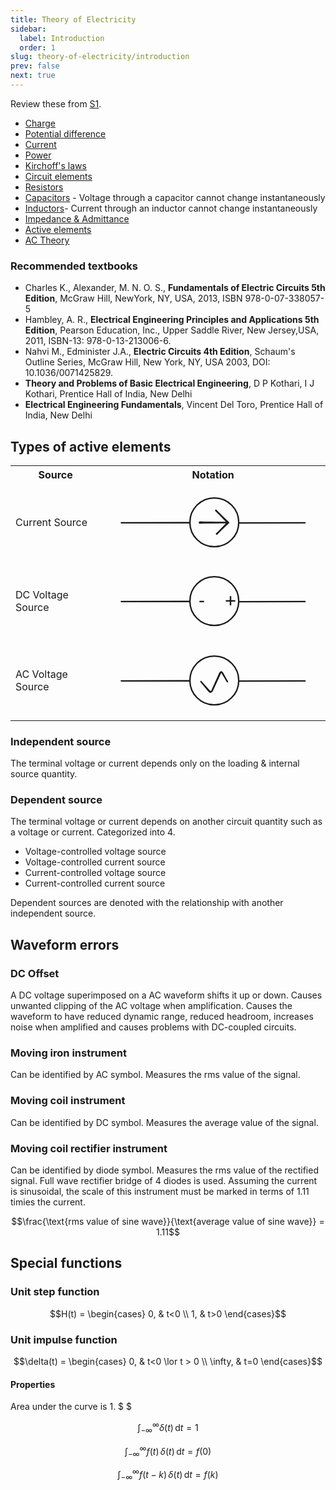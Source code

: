 ```yaml
---
title: Theory of Electricity
sidebar:
  label: Introduction
  order: 1
slug: theory-of-electricity/introduction
prev: false
next: true
---
```


Review these from [S1](https://s1.sahithyan.dev).

- [Charge](https://s1.sahithyan.dev/electrical-fundamentals/basics/introduction#charge)
- [Potential difference](https://s1.sahithyan.dev/electrical-fundamentals/basics/introduction#voltage)
- [Current](https://s1.sahithyan.dev/electrical-fundamentals/basics/introduction#current)
- [Power](https://s1.sahithyan.dev/electrical-fundamentals/basics/introduction#power)
- [Kirchoff's laws](https://s1.sahithyan.dev/electrical-fundamentals/basics/kirchoff-laws/)
- [Circuit elements](https://s1.sahithyan.dev/electrical-fundamentals/basics/circuit-elements/)
- [Resistors](https://s1.sahithyan.dev/electrical-fundamentals/basics/resistors/)
- [Capacitors](https://s1.sahithyan.dev/electrical-fundamentals/basics/capacitors/) -
  Voltage through a capacitor cannot change instantaneously
- [Inductors](https://s1.sahithyan.dev/electrical-fundamentals/basics/inductors/)-
  Current through an inductor cannot change instantaneously
- [Impedance & Admittance](https://s1.sahithyan.dev/electrical-fundamentals/basics/impedance-and-admittance/)
- [Active elements](https://s1.sahithyan.dev/electrical-fundamentals/basics/circuit-elements/#active)
- [AC Theory](https://s1.sahithyan.dev/electrical-fundamentals/basics/ac-theory)

### Recommended textbooks

- Charles K., Alexander, M. N. O. S., **Fundamentals of Electric Circuits 5th
  Edition**, McGraw Hill, NewYork, NY, USA, 2013, ISBN 978-0-07-338057-5
- Hambley, A. R., **Electrical Engineering Principles and Applications 5th
  Edition**, Pearson Education, Inc., Upper Saddle River, New Jersey,USA, 2011,
  ISBN-13: 978-0-13-213006-6.
- Nahvi M., Edminister J.A., **Electric Circuits 4th Edition**, Schaum's Outline
  Series, McGraw Hill, New York, NY, USA 2003, DOI: 10.1036/0071425829.
- **Theory and Problems of Basic Electrical Engineering**, D P Kothari, I J
  Kothari, Prentice Hall of India, New Delhi
- **Electrical Engineering Fundamentals**, Vincent Del Toro, Prentice Hall of
  India, New Delhi

## Types of active elements

<table>
	<tr>
		<th>Source</th>
		<th>Notation</th>
	</tr>
	<tr>
		<td>Current Source</td>
		<td>
			<svg direction="ltr" width="400" height="140"
				viewBox="647.0029231835972 342.2184717483765 506.43682673825356 181.56305650324714" stroke-linecap="round"
				stroke-linejoin="round" data-color-mode="light" class="tl-container tl-theme__force-sRGB tl-theme__light">
				<g transform="matrix(1, 0, 0, 1, 844.6487, 374.017)">
					<path
						d="M0,58.9829850495478 a58.9829850495478,58.9829850495478,0,1,1,117.9659700990956,0a58.9829850495478,58.9829850495478,0,1,1,-117.9659700990956,0 "
						stroke="currentColor" stroke-width="3.5" fill="none" />
				</g>
				<g transform="matrix(1, 0, 0, 1, 521.4899, 434)">
					<path d="M 157.513,0 L164.513,0 L 319.9781,0 M 157.513,0 L164.513,-0.003 L 321.0799,-0.0692 "
						stroke="currentColor" stroke-width="3.5" fill="none" transform="scale(1)" />
				</g>
				<g transform="matrix(1, 0, 0, 1, 962.6132, 434.4785)">
					<path d="M 0,0 L7,0 L 158.8265,0 M 0,0 L7,-0.0154 L 159.9609,-0.3518 " stroke="currentColor"
						stroke-width="3.5" fill="none" transform="scale(1)" />
				</g>
				<g transform="matrix(1, 0, 0, 1, 850.8547, 433.5822)">
					<path
						d="M21.1677,-2.1416 Q24.7,-2.0393 28.504,-1.9652 T36.9271,-1.8373 46.573,-1.7445 56.6264,-1.6773 66.2722,-1.6285 74.6953,-1.5932 81.0806,-1.5676 84.6129,-1.6186 85.8322,-1.6365 86.3407,-1.4651 86.7679,-1.1404 87.069,-0.6963 87.2125,-0.1792 87.1834,0.3566 86.9848,0.8551 86.6374,1.264 86.1776,1.5406 85.6535,1.6559 85.1201,1.5978 84.6331,1.3725 84.2436,1.0034 83.9923,0.5293 83.9055,-0.0002 83.9924,-0.5298 84.2439,-1.0038 84.6335,-1.3728 85.1205,-1.598 85.654,-1.6559 86.178,-1.5404 86.6377,-1.2637 86.985,-0.8546 87.1835,-0.3561 87.2125,0.1797 87.0688,0.6967 86.7675,1.1408 86.3402,1.4654 85.8317,1.6366 85.5636,1.6805 84.6129,1.6186 81.0806,1.5676 74.6953,1.5932 66.2722,1.6285 56.6264,1.6773 46.573,1.7445 36.9271,1.8373 28.504,1.9652 21.1677,2.1416 17.2061,2.1585 16.4127,1.8299 15.8055,1.2226 15.4769,0.4293 15.477,-0.4295 15.8057,-1.2228 16.4129,-1.83 17.2063,-2.1585 17.6356,-2.2439 21.1677,-2.1416 Z"
						stroke-width="1" stroke="currentColor" fill="currentColor" transform="scale(1)" />
				</g>
				<g transform="matrix(1, 0, 0, 1, 936.9059, 433.7452)">
					<path
						d="M-4.6089,-1.705 Q-7.7035,-4.9243 -9.646,-6.9573 T-13.7188,-11.1861 -17.9884,-15.5689 -22.0982,-19.7607 -25.7074,-23.4008 -28.8784,-26.5438 -30.5681,-28.2707 -30.8048,-28.7479 -30.8767,-29.2757 -30.7763,-29.7988 -30.5141,-30.2625 -30.1176,-30.6182 -29.6283,-30.8287 -29.0974,-30.8719 -28.5804,-30.7433 -28.1317,-30.4564 -27.798,-30.0411 -27.6143,-29.5411 -27.6,-29.0086 -27.7564,-28.4995 -28.0672,-28.0669 -28.4999,-27.7562 -29.0091,-27.5999 -29.5416,-27.6144 -30.0416,-27.7982 -30.4567,-28.132 -30.7435,-28.5809 -30.8719,-29.0979 -30.8286,-29.6288 -30.618,-30.118 -30.2621,-30.5144 -29.7984,-30.7765 -29.2752,-30.8767 -28.7474,-30.8047 -28.2703,-30.5679 -28.0513,-30.4105 -26.5438,-28.8784 -23.4008,-25.7074 -19.7607,-22.0982 -15.5689,-17.9884 -11.1861,-13.7188 -6.9573,-9.646 -1.705,-4.6089 1.7465,-1.1669 2.0601,-0.4097 2.0601,0.4098 1.7464,1.167 1.1669,1.7465 0.4096,2.0601 -0.4099,2.0601 -1.1671,1.7464 -1.5144,1.5143 -4.6089,-1.705 Z"
						stroke-width="1" stroke="currentColor" fill="currentColor" transform="scale(1)" />
				</g>
				<g transform="matrix(1, 0, 0, 1, 936.3899, 434.0892)">
					<path
						d="M-1.4301,4.3341 Q-4.3746,7.1538 -6.2345,8.9232 T-10.1019,12.6346 -14.108,16.5275 -17.9384,20.2759 -21.2498,23.5826 -24.0973,26.4994 -25.692,28.0698 -26.1859,28.3147 -26.7322,28.3892 -27.2736,28.2852 -27.7535,28.0139 -28.1216,27.6035 -28.3394,27.0971 -28.3842,26.5476 -28.2511,26.0126 -27.9541,25.5481 -27.5244,25.2027 -27.0069,25.0127 -26.4557,24.9978 -25.9287,25.1597 -25.481,25.4814 -25.1595,25.9292 -24.9977,26.4562 -25.0128,27.0074 -25.203,27.5248 -25.5484,27.9544 -26.013,28.2513 -26.5481,28.3842 -27.0976,28.3393 -27.6039,28.1213 -28.0142,27.7531 -28.2854,27.2731 -28.3892,26.7316 -28.3146,26.1854 -28.0695,25.6916 -27.9066,25.4649 -26.4994,24.0973 -23.5826,21.2498 -20.2759,17.9384 -16.5275,14.108 -12.6346,10.1019 -8.9232,6.2345 -4.3341,1.4301 -1.1669,-1.7465 -0.4097,-2.0601 0.4098,-2.0601 1.167,-1.7464 1.7465,-1.1669 2.0601,-0.4096 2.0601,0.4099 1.7464,1.1671 1.5143,1.5144 -1.4301,4.3341 Z"
						stroke-width="1" stroke="currentColor" fill="currentColor" transform="scale(1)" />
				</g>
			</svg>
		</td>
	</tr>
	<tr>
		<td>DC Voltage Source</td>
		<td>
			<svg direction="ltr" width="400" height="140"
				viewBox="647.0029231835972 342.2184717483765 506.43682673825356 181.56305650324714" stroke-linecap="round"
				stroke-linejoin="round" data-color-mode="light" class="tl-container tl-theme__force-sRGB tl-theme__light">
				<g transform="matrix(1, 0, 0, 1, 844.6487, 374.017)">
					<path
						d="M0,58.9829850495478 a58.9829850495478,58.9829850495478,0,1,1,117.9659700990956,0a58.9829850495478,58.9829850495478,0,1,1,-117.9659700990956,0 "
						stroke="currentColor" stroke-width="3.5" fill="none" />
				</g>
				<g transform="matrix(1, 0, 0, 1, 521.4899, 434)">
					<path d="M 157.513,0 L164.513,0 L 319.9781,0 M 157.513,0 L164.513,-0.003 L 321.0799,-0.0692 "
						stroke="currentColor" stroke-width="3.5" fill="none" transform="scale(1)" />
				</g>
				<g transform="matrix(1, 0, 0, 1, 962.6132, 434.4785)">
					<path d="M 0,0 L7,0 L 158.8265,0 M 0,0 L7,-0.0154 L 159.9609,-0.3518 " stroke="currentColor"
						stroke-width="3.5" fill="none" transform="scale(1)" />
				</g>
				<g transform="matrix(1, 0, 0, 1, 929.447, 401.9562)"><text font-size="44" font-family="'tldraw_mono', monospace"
						font-style="normal" font-weight="normal" dominant-baseline="mathematical" alignment-baseline="mathematical"
						stroke="rgb(249, 250, 251)" stroke-width="2" fill="rgb(249, 250, 251)">
						<tspan alignment-baseline="mathematical" x="0" y="22.699996948242188" unicode-bidi="plaintext">+</tspan>
					</text><text font-size="44" font-family="'tldraw_mono', monospace" font-style="normal" font-weight="normal"
						dominant-baseline="mathematical" alignment-baseline="mathematical" fill="currentColor">
						<tspan alignment-baseline="mathematical" x="0" y="22.699996948242188" unicode-bidi="plaintext">+</tspan>
					</text></g>
				<g transform="matrix(1, 0, 0, 1, 860, 402.8821)"><text font-size="44" font-family="'tldraw_mono', monospace"
						font-style="normal" font-weight="normal" dominant-baseline="mathematical" alignment-baseline="mathematical"
						stroke="rgb(249, 250, 251)" stroke-width="2" fill="rgb(249, 250, 251)">
						<tspan alignment-baseline="mathematical" x="0" y="22.699996948242188" unicode-bidi="plaintext">-</tspan>
					</text><text font-size="44" font-family="'tldraw_mono', monospace" font-style="normal" font-weight="normal"
						dominant-baseline="mathematical" alignment-baseline="mathematical" fill="currentColor">
						<tspan alignment-baseline="mathematical" x="0" y="22.699996948242188" unicode-bidi="plaintext">-</tspan>
					</text></g>
			</svg>
		</td>
	</tr>
	<tr>
		<td>AC Voltage Source</td>
		<td>
			<svg direction="ltr" width="400" height="140"
				viewBox="647.0029231835972 342.2184717483765 506.43682673825356 181.56305650324714" stroke-linecap="round"
				stroke-linejoin="round" data-color-mode="light" class="tl-container tl-theme__force-sRGB tl-theme__light">
				<defs />
				<g transform="matrix(1, 0, 0, 1, 844.6487, 374.017)">
					<path
						d="M0,58.9829850495478 a58.9829850495478,58.9829850495478,0,1,1,117.9659700990956,0a58.9829850495478,58.9829850495478,0,1,1,-117.9659700990956,0 "
						stroke="currentColor" stroke-width="3.5" fill="none" />
				</g>
				<g transform="matrix(1, 0, 0, 1, 521.4899, 434)">
					<path d="M 157.513,0 L164.513,0 L 319.9781,0 M 157.513,0 L164.513,-0.003 L 321.0799,-0.0692 "
						stroke="currentColor" stroke-width="3.5" fill="none" transform="scale(1)" />
				</g>
				<g transform="matrix(1, 0, 0, 1, 962.6132, 434.4785)">
					<path d="M 0,0 L7,0 L 158.8265,0 M 0,0 L7,-0.0154 L 159.9609,-0.3518 " stroke="currentColor"
						stroke-width="3.5" fill="none" transform="scale(1)" />
				</g>
				<g transform="matrix(1, 0, 0, 1, 871.4334, 435.757)">
					<path
						d="M 0,0 L4.6727,5.2121 L 19.9204,22.2203 Q 24.5931,27.4324 27.5163,21.072 L 46.2631,-19.7185 Q 49.1862,-26.0789 52.5571,-19.944 L 63.5155,0 M 0,0 L4.4568,5.3979 L 19.1283,23.1674 Q 23.5851,28.5653 26.4458,22.1765 L 45.218,-19.7479 Q 48.0786,-26.1366 51.6893,-20.1397 L 63.8899,0.124 "
						stroke="currentColor" stroke-width="3.5" fill="none" transform="scale(1)" />
				</g>
			</svg>
		</td>
	</tr>
</table>

### Independent source

The terminal voltage or current depends only on the loading & internal source
quantity.

### Dependent source

The terminal voltage or current depends on another circuit quantity such as a
voltage or current. Categorized into 4.

- Voltage-controlled voltage source
- Voltage-controlled current source
- Current-controlled voltage source
- Current-controlled current source

Dependent sources are denoted with the relationship with another independent
source.

## Waveform errors

### DC Offset

A DC voltage superimposed on a AC waveform shifts it up or down. Causes unwanted
clipping of the AC voltage when amplification. Causes the waveform to have
reduced dynamic range, reduced headroom, increases noise when amplified and
causes problems with DC-coupled circuits.

### Moving iron instrument

Can be identified by AC symbol. Measures the rms value of the signal.

### Moving coil instrument

Can be identified by DC symbol. Measures the average value of the signal.

### Moving coil rectifier instrument

Can be identified by diode symbol. Measures the rms value of the rectified
signal. Full wave rectifier bridge of 4 diodes is used. Assuming the current is
sinusoidal, the scale of this instrument must be marked in terms of 1.11 timies
the current.

```math
\frac{\text{rms value of sine wave}}{\text{average value of sine wave}} = 1.11
```

## Special functions

### Unit step function

```math
H(t) =
\begin{cases}
0,  &  t<0 \\
1, & t>0
\end{cases}
```

### Unit impulse function

```math
\delta(t) =
\begin{cases}
0,  &  t<0 \lor t > 0 \\
\infty, & t=0
\end{cases}
```

#### Properties

Area under the curve is $1$. $ $

```math
\int_{-\infty}^{\infty} \delta(t)\, \text{d}t = 1
```

```math
\int_{-\infty}^{\infty} f(t)\,\delta(t)\, \text{d}t = f(0)
```

```math
\int_{-\infty}^{\infty} f(t-k)\,\delta(t)\, \text{d}t = f(k)
```
